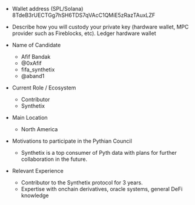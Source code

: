 - Wallet address (SPL/Solana) 8TdeB3rUECTGg7hSH6TDS7qVAcC1QMiE5zRazTAuxLZF

- Describe how you will custody your private key (hardware wallet, MPC provider such as Fireblocks, etc). Ledger hardware wallet

- Name of Candidate
  - Afif Bandak
  - @0xAfif
  - fifa_synthetix
  - @aband1

- Current Role / Ecosystem
  - Contributor
  - Synthetix

- Main Location
  - North America

- Motivations to participate in the Pythian Council
  - Synthetix is a top consumer of Pyth data with plans for further collaboration in the future. 

- Relevant Experience
  - Contributor to the Synthetix protocol for 3 years.
  - Expertise with onchain derivatives, oracle systems, general DeFi knowledge  
